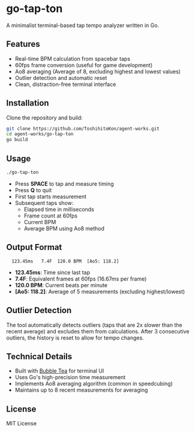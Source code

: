# go-tap-ton

A minimalist terminal-based tap tempo analyzer written in Go.

## Features

- Real-time BPM calculation from spacebar taps
- 60fps frame conversion (useful for game development)
- Ao8 averaging (Average of 8, excluding highest and lowest values)
- Outlier detection and automatic reset
- Clean, distraction-free terminal interface

## Installation

Clone the repository and build:

```bash
git clone https://github.com/ToshihitoKon/agent-works.git
cd agent-works/go-tap-ton
go build
```

## Usage

```bash
./go-tap-ton
```

- Press **SPACE** to tap and measure timing
- Press **Q** to quit
- First tap starts measurement
- Subsequent taps show:
  - Elapsed time in milliseconds
  - Frame count at 60fps
  - Current BPM
  - Average BPM using Ao8 method

## Output Format

```
  123.45ms   7.4F  120.0 BPM  [Ao5: 118.2]
```

- **123.45ms**: Time since last tap
- **7.4F**: Equivalent frames at 60fps (16.67ms per frame)
- **120.0 BPM**: Current beats per minute
- **[Ao5: 118.2]**: Average of 5 measurements (excluding highest/lowest)

## Outlier Detection

The tool automatically detects outliers (taps that are 2x slower than the recent average) and excludes them from calculations. After 3 consecutive outliers, the history is reset to allow for tempo changes.

## Technical Details

- Built with [Bubble Tea](https://github.com/charmbracelet/bubbletea) for terminal UI
- Uses Go's high-precision time measurement
- Implements Ao8 averaging algorithm (common in speedcubing)
- Maintains up to 8 recent measurements for averaging

## License

MIT License